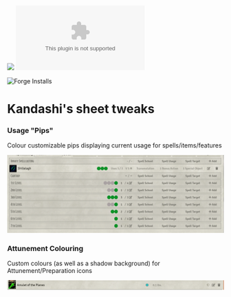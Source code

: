 ![](https://img.shields.io/badge/Foundry-v0.8.6-informational)
![Latest Release Download Count](https://img.shields.io/github/downloads/kandashi/core5e-sheet-tweaks/latest/module.zip)

![Forge Installs](https://img.shields.io/badge/dynamic/json?label=Forge%20Installs&query=package.installs&suffix=%25&url=https%3A%2F%2Fforge-vtt.com%2Fapi%2Fbazaar%2Fpackage%2Fcore5e-sheet-tweaks&colorB=4aa94a)

# Kandashi's sheet tweaks

### Usage "Pips"

Colour customizable pips displaying current usage for spells/items/features

![Usage Pips](https://github.com/kandashi/core5e-sheet-tweaks/blob/master/images/useage_pips.PNG?raw=true)

### Attunement Colouring

Custom colours (as well as a shadow background) for Attunement/Preparation icons

![Attunement Colours](https://github.com/kandashi/core5e-sheet-tweaks/blob/master/images/attunement.PNG?raw=true)
